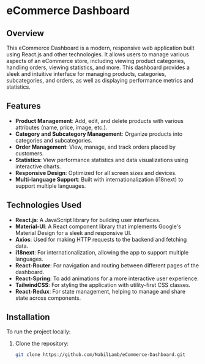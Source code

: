 # eCommerce Dashboard

## Overview

This eCommerce Dashboard is a modern, responsive web application built using React.js and other technologies. It allows users to manage various aspects of an eCommerce store, including viewing product categories, handling orders, viewing statistics, and more. This dashboard provides a sleek and intuitive interface for managing products, categories, subcategories, and orders, as well as displaying performance metrics and statistics.

## Features

- **Product Management**: Add, edit, and delete products with various attributes (name, price, image, etc.).
- **Category and Subcategory Management**: Organize products into categories and subcategories.
- **Order Management**: View, manage, and track orders placed by customers.
- **Statistics**: View performance statistics and data visualizations using interactive charts.
- **Responsive Design**: Optimized for all screen sizes and devices.
- **Multi-language Support**: Built with internationalization (i18next) to support multiple languages.

## Technologies Used

- **React.js**: A JavaScript library for building user interfaces.
- **Material-UI**: A React component library that implements Google's Material Design for a sleek and responsive UI.
- **Axios**: Used for making HTTP requests to the backend and fetching data.
- **i18next**: For internationalization, allowing the app to support multiple languages.
- **React-Router**: For navigation and routing between different pages of the dashboard.
- **React-Spring**: To add animations for a more interactive user experience.
- **TailwindCSS**: For styling the application with utility-first CSS classes.
- **React-Redux**: For state management, helping to manage and share state across components.

## Installation

To run the project locally:

1. Clone the repository:
   ```bash
   git clone https://github.com/NabilLamb/eCommerce-Dashboard.git
